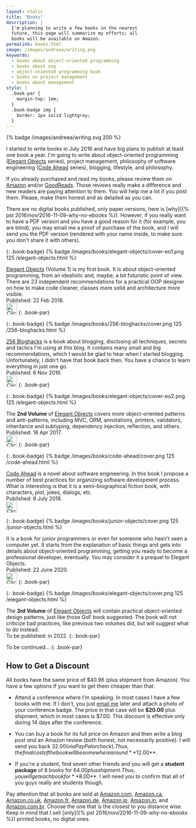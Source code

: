 ```yaml
---
layout: static
title: "Books"
description: |
  I'm planning to write a few books in the nearest
  future, this page will summarize my efforts; all
  books will be available on Amazon.
permalink: books.html
image: /images/andreea/writing.png
keywords:
  - books about object-oriented programming
  - books about oop
  - object-oriented programming book
  - books on project management
  - books about management
style: |
  .book-par {
    margin-top: 1em;
  }
  .book-badge img {
    border: 1px solid lightgray;
  }
---
```


{% badge /images/andreea/writing.svg 200 %}

I started to write books in July 2016 and have big plans to publish at least
one book a year. I'm going to write about object-oriented programming
([Elegant Objects](/elegant-objects.html) series), project management,
philosophy of software engineering ([Code Ahead](/code-ahead.html) series),
blogging, lifestyle, and philosophy.

If you already purchased and read my books, please review them on
[Amazon](https://www.amazon.com/Yegor-Bugayenko/e/B01AM1QMDK) and/or
[GoodReads](https://www.goodreads.com/author/list/15033289.Yegor_Bugayenko).
Those reviews really make a difference and new readers are paying attention to them. You will
help me a lot if you post them. Please, make them honest and as detailed
as you can.

There are no digital books published, only paper versions, here is
[why]({% pst 2016/nov/2016-11-09-why-no-ebooks %}). However, if you really
want to have a PDF version and you have a good reason for it (for example,
you are blind), you may email me a proof of purchase of the book, and I will
send you the PDF version (rendered with your name inside, to make sure
you don't share it with others).

{: .book-badge}
{% badge /images/books/elegant-objects/cover-eo1.png 125 /elegant-objects.html %}

[Elegant Objects](/elegant-objects.html) (Volume 1)
is my first book. It is about object-oriented
programming, from an idealistic and, maybe, a bit futuristic
point of view. There are 23 independent recommendations for
a practical OOP designer on how to make code cleaner, classes
more solid and architecture more visible.
<br/>
Published: 22 Feb 2016.
<br/>
<a href="http://goo.gl/W2WVMk"><img src='/images/books/amazon-buy-button.png' style='height:30px' alt='Click to buy'/></a>
{: .book-par}

{: .book-badge}
{% badge /images/books/256-bloghacks/cover.png 125 /256-bloghacks.html %}

[256 Bloghacks](/256-bloghacks.html) is a book about blogging,
disclosing all techniques, secrets and tactics I'm using at this blog.
It contains many small and big recommendations,
which I would be glad to hear when I started blogging. Unfortunately,
I didn't have that book back then. You have a chance to learn everything
in just one go.
<br/>
Published: 6 Nov 2016.
<br/>
<a href="https://goo.gl/DUcXm9"><img src='/images/books/amazon-buy-button.png' style='height:30px' alt='Click to buy'/></a>
{: .book-par}

{: .book-badge}
{% badge /images/books/elegant-objects/cover-eo2.png 125 /elegant-objects.html %}

The **2nd Volume** of [Elegant Objects](/elegant-objects.html)
covers more object-oriented patterns and anti-patterns,
including MVC, ORM, annotations, printers, validators, inheritance and subtyping,
dependency injection, reflection, and others.
<br/>
Published: 18 Apr 2017.
<br/>
<a href="http://amzn.to/2pD42k3"><img src='/images/books/amazon-buy-button.png' style='height:30px' alt='Click to buy'/></a>
{: .book-par}

{: .book-badge}
{% badge /images/books/code-ahead/cover.png 125 /code-ahead.html %}

[Code Ahead](/code-ahead.html) is a novel about software engineering. In this book I
propose a number of best practices for organizing software development
process. What is interesting is that it is a semi-biographical fiction book, with
characters, plot, jokes, dialogs, etc.
<br/>
Published: 6 July 2018.
<br/>
<a href="https://amzn.to/2u9BbqF"><img src='/images/books/amazon-buy-button.png' style='height:30px' alt='Click to buy'/></a>

{: .book-badge}
{% badge /images/books/junior-objects/cover.png 125 /junior-objects.html %}

It is a book for junior programmers or even for someone who hasn't
seen a computer yet. It starts from the explanation of basic things
and gets into details about object-oriented programming, getting you
ready to become a professional developer, eventually. You may consider
it a prequel to Elegant Objects.
<br/>
Published: 22 June 2020.
<br/>
<a href="https://amzn.to/3hO82ch"><img src='/images/books/amazon-buy-button.png' style='height:30px' alt='Click to buy'/></a>
{: .book-par}

{: .book-badge}
{% badge /images/books/elegant-objects/cover.png 125 /elegant-objects.html %}

The **3rd Volume** of [Elegant Objects](/elegant-objects.html)
will contain practical object-oriented design patterns, just like
those GoF book suggested. The book will not criticize bad practices, like
previous two volumes did, but will suggest what to do instead.
<br/>
To be published: in 2022.
{: .book-par}

To be continued...
{: .book-par}

## How to Get a Discount

All books have the same price of $40.96 (plus shipment from Amazon).
You have a few options if you want to get them cheaper than that:

  * Attend a conference where I'm speaking. In most cases I have a few
    books with me. If I don't, you just [email me](mailto:shop@yegor256.com) later and attach
    a photo of your conference badge. The price in that case will be **$20.00** plus
    shipment, which in most cases is $7.00. This discount is effective
    only during 14 days after the conference.

  * You can buy a book for its full price on Amazon and then
    write a blog post _and_ an Amazon review (both honest, not
    necessarily positive). I will send you back $32.00 (via PayPal or check).
    Thus, the final cost of the book will be somewhere around **$12.00**.

  * If you're a student, find seven other friends and you will
    get a **student package** of 8 books for $64.00 plus shipment.
    Thus, you will get each book for **$8.00**. I will need you to confirm
    that all of you guys really are students though.

Pay attention that all books are sold at
[Amazon.com](https://www.amazon.com/Yegor-Bugayenko/e/B01AM1QMDK/),
[Amazon.ca](https://www.amazon.ca/s/ref=dp_byline_sr_book_1?ie=UTF8&field-author=Yegor+Bugayenko&search-alias=books-ca),
[Amazon.co.uk](https://www.amazon.co.uk/Yegor-Bugayenko/e/B01AM1QMDK/),
[Amazon.fr](https://www.amazon.fr/Yegor-Bugayenko/e/B01AM1QMDK),
[Amazon.de](https://www.amazon.de/Yegor-Bugayenko/e/B01AM1QMDK/),
[Amazon.jp](https://www.amazon.co.jp/Yegor-Bugayenko/e/B01AM1QMDK/),
[Amazon.in](http://www.amazon.in/Yegor-Bugayenko/e/B01AM1QMDK),
and
[Amazon.com.br](https://www.amazon.com.br/s/ref=dp_byline_sr_book_1?ie=UTF8&field-author=Yegor+Bugayenko&search-alias=books).
Choose the one that is the closest to you distance wise.
Keep in mind that I sell [only]({% pst 2016/nov/2016-11-09-why-no-ebooks %})
printed books, no digital ones.
